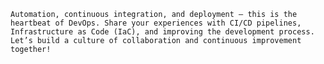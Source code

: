 
`Automation, continuous integration, and deployment — this is the heartbeat of DevOps. Share your experiences with CI/CD pipelines, Infrastructure as Code (IaC), and improving the development process. Let’s build a culture of collaboration and continuous improvement together!`
